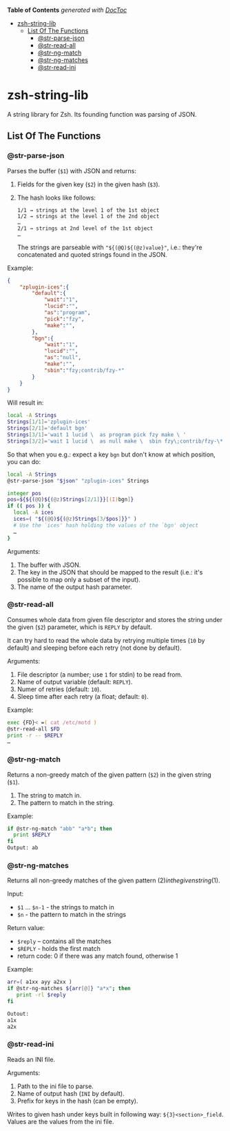 <!-- START doctoc generated TOC please keep comment here to allow auto update -->
<!-- DON'T EDIT THIS SECTION, INSTEAD RE-RUN doctoc TO UPDATE -->
**Table of Contents**  *generated with [DocToc](https://github.com/thlorenz/doctoc)*

- [zsh-string-lib](#zsh-string-lib)
  - [List Of The Functions](#list-of-the-functions)
    - [@str-parse-json](#str-parse-json)
    - [@str-read-all](#str-read-all)
    - [@str-ng-match](#str-ng-match)
    - [@str-ng-matches](#str-ng-matches)
    - [@str-read-ini](#str-read-ini)

<!-- END doctoc generated TOC please keep comment here to allow auto update -->

# zsh-string-lib

A string library for Zsh. Its founding function was parsing of JSON.

## List Of The Functions

### @str-parse-json

Parses the buffer (`$1`) with JSON and returns:

1. Fields for the given key (`$2`) in the given hash (`$3`).
2. The hash looks like follows:

    ```
    1/1 → strings at the level 1 of the 1st object
    1/2 → strings at the level 1 of the 2nd object
    …
    2/1 → strings at 2nd level of the 1st object
    …
    ```

    The strings are parseable with `"${(@Q)${(@z)value}"`, i.e.:
    they're concatenated and quoted strings found in the JSON.

Example:

```json
{
    "zplugin-ices":{
        "default":{
            "wait":"1",
            "lucid":"",
            "as":"program",
            "pick":"fzy",
            "make":"",
        },
        "bgn":{
            "wait":"1",
            "lucid":"",
            "as":"null",
            "make":"",
            "sbin":"fzy;contrib/fzy-*"
        }
    }
}
```

Will result in:

```zsh
local -A Strings
Strings[1/1]='zplugin-ices'
Strings[2/1]='default bgn'
Strings[3/1]='wait 1 lucid \  as program pick fzy make \ '
Strings[3/2]='wait 1 lucid \  as null make \  sbin fzy\;contrib/fzy-\*'
```

So that when you e.g.: expect a key `bgn` but don't know at which
position, you can do:

```zsh
local -A Strings
@str-parse-json "$json" "zplugin-ices" Strings

integer pos
pos=${${(@Q)${(@z)Strings[2/1]}}[(I)bgn]}
if (( pos )) {
  local -A ices
  ices=( "${(@Q)${(@z)Strings[3/$pos]}}" )
  # Use the `ices' hash holding the values of the `bgn' object
  …
}
```

Arguments:

1. The buffer with JSON.
2. The key in the JSON that should be mapped to the result (i.e.: it's possible
   to map only a subset of the input).
3. The name of the output hash parameter.

### @str-read-all

Consumes whole data from given file descriptor and stores the string under the
given (`$2`) parameter, which is `REPLY` by default.

It can try hard to read the whole data by retrying multiple times (`10` by
default) and sleeping before each retry (not done by default).

Arguments:

1. File descriptor (a number; use `1` for stdin) to be read from.
2. Name of output variable (default: `REPLY`).
3. Numer of retries (default: `10`).
4. Sleep time after each retry (a float; default: `0`).

Example:

```zsh
exec {FD}< =( cat /etc/motd )
@str-read-all $FD
print -r -- $REPLY
…
```

### @str-ng-match

Returns a non-greedy match of the given pattern (`$2`) in the given string
(`$1`).

1. The string to match in.
2. The pattern to match in the string.

Example:

```zsh
if @str-ng-match "abb" "a*b"; then
  print $REPLY
fi
Output: ab
```

### @str-ng-matches


Returns all non-greedy matches of the given pattern ($2) in the given string
($1).

Input:

- `$1` … `$n-1` - the strings to match in
- `$n`         - the pattern to match in the strings

Return value:

- `$reply` – contains all the matches
- `$REPLY` - holds the first match
- return code: 0 if there was any match found, otherwise 1

Example:

```zsh
arr=( a1xx ayy a2xx )
if @str-ng-matches ${arr[@]} "a*x"; then
   print -rl $reply
fi

Outout:
a1x
a2x
```

### @str-read-ini

Reads an INI file.

Arguments:

1. Path to the ini file to parse.
2. Name of output hash (`INI` by default).
3. Prefix for keys in the hash (can be empty).

Writes to given hash under keys built in following way: `${3}<section>_field`.
Values are the values from the ini file.

<!-- vim:set ft=markdown tw=80 fo+=an1 autoindent: -->
